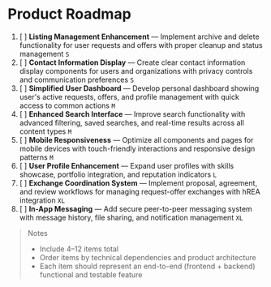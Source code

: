 # Product Roadmap

1. [ ] **Listing Management Enhancement** — Implement archive and delete functionality for user requests and offers with proper cleanup and status management `S`
2. [ ] **Contact Information Display** — Create clear contact information display components for users and organizations with privacy controls and communication preferences `S`
3. [ ] **Simplified User Dashboard** — Develop personal dashboard showing user's active requests, offers, and profile management with quick access to common actions `M`
4. [ ] **Enhanced Search Interface** — Improve search functionality with advanced filtering, saved searches, and real-time results across all content types `M`
5. [ ] **Mobile Responsiveness** — Optimize all components and pages for mobile devices with touch-friendly interactions and responsive design patterns `M`
6. [ ] **User Profile Enhancement** — Expand user profiles with skills showcase, portfolio integration, and reputation indicators `L`
7. [ ] **Exchange Coordination System** — Implement proposal, agreement, and review workflows for managing request-offer exchanges with hREA integration `XL`
8. [ ] **In-App Messaging** — Add secure peer-to-peer messaging system with message history, file sharing, and notification management `XL`

> Notes
> - Include 4–12 items total
> - Order items by technical dependencies and product architecture
> - Each item should represent an end-to-end (frontend + backend) functional and testable feature